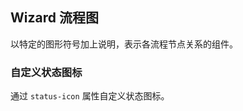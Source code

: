 <div class="demo-header">
<p class="overviewicon">
  <span class="wapi-form-wizard"/>
</p>

## Wizard 流程图

<nova-uxlink widget-name="Wizard"></nova-uxlink>

以特定的图形符号加上说明，表示各流程节点关系的组件。
</div>

### 自定义状态图标

通过 `status-icon` 属性自定义状态图标。

<nova-demo-view link="wizard/status-icon.vue"></nova-demo-view>

<br>
